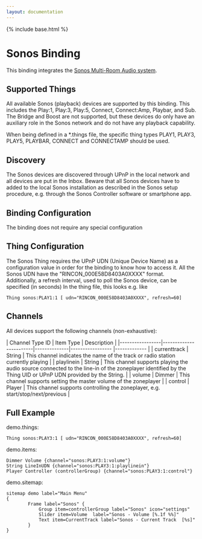 ```yaml
---
layout: documentation
---
```


{% include base.html %}

# Sonos Binding

This binding integrates the [Sonos Multi-Room Audio system](http://www.sonos.com).

## Supported Things

All available Sonos (playback) devices are supported by this binding. This includes the Play:1, Play:3, Play:5, Connect, Connect:Amp, Playbar, and Sub. The Bridge and Boost are not supported, but these devices do only have an auxiliary role in the Sonos network and do not have any playback capability.

When being defined in a *.things file, the specific thing types PLAY1, PLAY3, PLAY5, PLAYBAR, CONNECT and CONNECTAMP should be used.

## Discovery

The Sonos devices are discovered through UPnP in the local network and all devices are put in the Inbox. Beware that all Sonos devices have to added to the local Sonos installation as described in the Sonos setup procedure, e.g. through the Sonos Controller software or smartphone app. 

## Binding Configuration

The binding does not require any special configuration

## Thing Configuration

The Sonos Thing requires the UPnP UDN (Unique Device Name) as a configuration value in order for the binding to know how to access it. All the Sonos UDN have the "RINCON_000E58D8403A0XXXX" format. Additionally, a refresh interval, used to poll the Sonos device, can be specified (in seconds)
In the thing file, this looks e.g. like
```
Thing sonos:PLAY1:1 [ udn="RINCON_000E58D8403A0XXXX", refresh=60]
```

## Channels

All devices support the following channels (non-exhaustive):

| Channel Type ID | Item Type    | Description  |
|-----------------|------------------------|--------------|----------------- |------------- |
| currenttrack | String       | This channel indicates the name of the track or radio station currently playing |
| playlinein | String       | This channel supports playing the audio source connected to the line-in of the zoneplayer identified by the Thing UID or UPnP UDN provided by the String. |
| volume | Dimmer       | This channel supports setting the master volume of the zoneplayer |
| control | Player       | This channel supports controlling the zoneplayer, e.g. start/stop/next/previous |

## Full Example

demo.things:

```
Thing sonos:PLAY3:1 [ udn="RINCON_000E58D8403A0XXXX", refresh=60]
```

demo.items:

```
Dimmer Volume {channel="sonos:PLAY3:1:volume"}
String LineInUDN {channel="sonos:PLAY3:1:playlinein"}
Player Controller (controllerGroup) {channel="sonos:PLAY3:1:control"}
```

demo.sitemap:

```
sitemap demo label="Main Menu"
{
		Frame label="Sonos" {
			Group item=controllerGroup label="Sonos" icon="settings"
			Slider item=Volume  label="Sonos - Volume [%.1f %%]" 
			Text item=CurrentTrack label="Sonos - Current Track  [%s]"				
		}
}
```